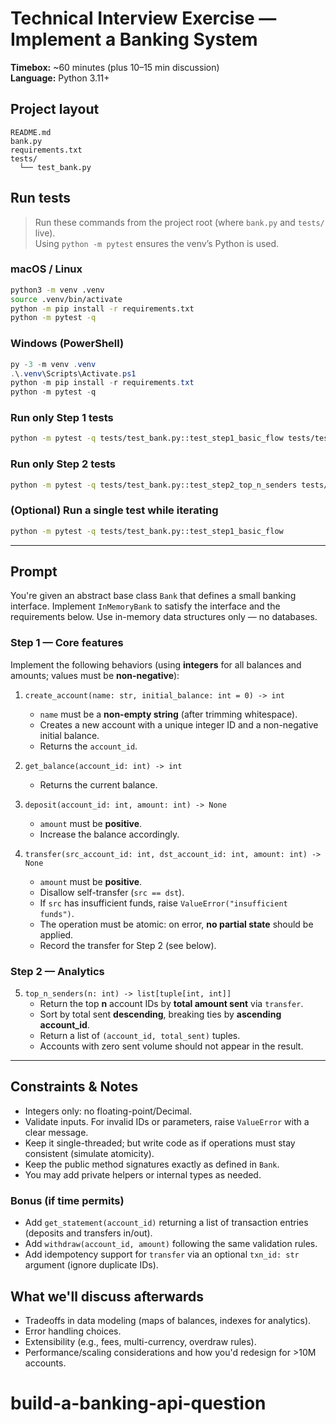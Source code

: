 # Technical Interview Exercise — Implement a Banking System

**Timebox:** ~60 minutes (plus 10–15 min discussion)  
**Language:** Python 3.11+

## Project layout

```
README.md
bank.py
requirements.txt
tests/
  └── test_bank.py
```

## Run tests

> Run these commands from the project root (where `bank.py` and `tests/` live).  
> Using `python -m pytest` ensures the venv’s Python is used.

### macOS / Linux

```bash
python3 -m venv .venv
source .venv/bin/activate
python -m pip install -r requirements.txt
python -m pytest -q
```

### Windows (PowerShell)

```powershell
py -3 -m venv .venv
.\.venv\Scripts\Activate.ps1
python -m pip install -r requirements.txt
python -m pytest -q
```

### Run only Step 1 tests

```bash
python -m pytest -q tests/test_bank.py::test_step1_basic_flow tests/test_bank.py::test_step1_validation tests/test_bank.py::test_atomicity_on_insufficient_funds
```

### Run only Step 2 tests

```bash
python -m pytest -q tests/test_bank.py::test_step2_top_n_senders tests/test_bank.py::test_step2_ties_break_by_account_id
```

### (Optional) Run a single test while iterating

```bash
python -m pytest -q tests/test_bank.py::test_step1_basic_flow
```

---

## Prompt

You're given an abstract base class `Bank` that defines a small banking interface. Implement `InMemoryBank` to satisfy the interface and the requirements below. Use in-memory data structures only — no databases.

### Step 1 — Core features

Implement the following behaviors (using **integers** for all balances and amounts; values must be **non-negative**):

1. `create_account(name: str, initial_balance: int = 0) -> int`

   - `name` must be a **non-empty string** (after trimming whitespace).
   - Creates a new account with a unique integer ID and a non-negative initial balance.
   - Returns the `account_id`.

2. `get_balance(account_id: int) -> int`

   - Returns the current balance.

3. `deposit(account_id: int, amount: int) -> None`

   - `amount` must be **positive**.
   - Increase the balance accordingly.

4. `transfer(src_account_id: int, dst_account_id: int, amount: int) -> None`
   - `amount` must be **positive**.
   - Disallow self-transfer (`src == dst`).
   - If `src` has insufficient funds, raise `ValueError("insufficient funds")`.
   - The operation must be atomic: on error, **no partial state** should be applied.
   - Record the transfer for Step 2 (see below).

### Step 2 — Analytics

5. `top_n_senders(n: int) -> list[tuple[int, int]]`
   - Return the top **n** account IDs by **total amount sent** via `transfer`.
   - Sort by total sent **descending**, breaking ties by **ascending account_id**.
   - Return a list of `(account_id, total_sent)` tuples.
   - Accounts with zero sent volume should not appear in the result.

---

## Constraints & Notes

- Integers only: no floating-point/Decimal.
- Validate inputs. For invalid IDs or parameters, raise `ValueError` with a clear message.
- Keep it single-threaded; but write code as if operations must stay consistent (simulate atomicity).
- Keep the public method signatures exactly as defined in `Bank`.
- You may add private helpers or internal types as needed.

### Bonus (if time permits)

- Add `get_statement(account_id)` returning a list of transaction entries (deposits and transfers in/out).
- Add `withdraw(account_id, amount)` following the same validation rules.
- Add idempotency support for `transfer` via an optional `txn_id: str` argument (ignore duplicate IDs).

## What we'll discuss afterwards

- Tradeoffs in data modeling (maps of balances, indexes for analytics).
- Error handling choices.
- Extensibility (e.g., fees, multi-currency, overdraw rules).
- Performance/scaling considerations and how you'd redesign for >10M accounts.
# build-a-banking-api-question
